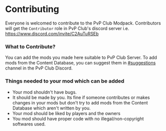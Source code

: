 # Contributing
Everyone is welcomed to contribute to the PvP Club Modpack. Contributors will get the `Contributor` role in PvP Club's discord server i.e. https://www.discord.com/invite/C2AuTuRSEb

### What to Contribute?
You can add the mods you made here suitable to PvP Club Server. To add mods from the Content Database, you can suggest them in [#suggestions](https://discord.com/channels/795952749321388032/795955718360006656) channel in the PvP Club Discord.


### __Things needed to your mod which can be added__
- Your mod shouldn't have bugs.
- It should be made by you. Its fine if someone contributes or makes changes in your mods but don't try to add mods from the Content Database which aren't written by you.
- Your mod should be liked by players and the owners
- You mod should have proper code with no illegal/non-copyright softwares used.
